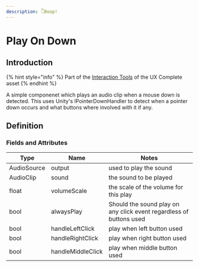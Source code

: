 ```yaml
---
description: 👇Boop!
---
```


# Play On Down

## Introduction

{% hint style="info" %}
Part of the [Interaction Tools](../learning/core-concepts/interaction-tools.md) of the UX Complete asset
{% endhint %}

A simple componenet which plays an audio clip when a mouse down is detected. This uses Unity's IPointerDownHandler to detect when a pointer down occurs and what buttons where involved with it if any.

## Definition

### Fields and Attributes

| Type        | Name              | Notes                                                               |
| ----------- | ----------------- | ------------------------------------------------------------------- |
| AudioSource | output            | used to play the sound                                              |
| AudioClip   | sound             | the sound to be played                                              |
| float       | volumeScale       | the scale of the volume for this play                               |
| bool        | alwaysPlay        | Should the sound play on any click event regardless of buttons used |
| bool        | handleLeftClick   | play when left button used                                          |
| bool        | handleRightClick  | play when right button used                                         |
| bool        | handleMiddleClick | play when middle button used                                        |

